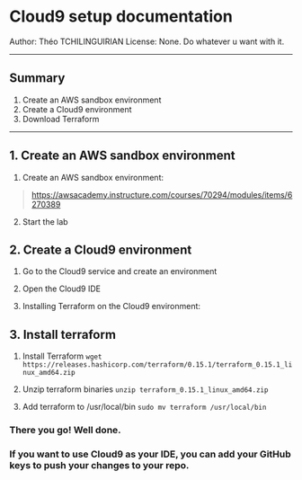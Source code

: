 # Cloud9 setup documentation
Author: Théo TCHILINGUIRIAN
License: None. Do whatever u want with it.

---

## Summary

1. Create an AWS sandbox environment
2. Create a Cloud9 environment
3. Download Terraform

---

## 1. Create an AWS sandbox environment

1. Create an AWS sandbox environment:
  > https://awsacademy.instructure.com/courses/70294/modules/items/6270389

2. Start the lab


## 2. Create a Cloud9 environment

1. Go to the Cloud9 service and create an environment

2. Open the Cloud9 IDE

3. Installing Terraform on the Cloud9 environment:


## 3. Install terraform

1. Install Terraform
  `wget https://releases.hashicorp.com/terraform/0.15.1/terraform_0.15.1_linux_amd64.zip`

2. Unzip terraform binaries
  `unzip terraform_0.15.1_linux_amd64.zip`

3. Add terraform to /usr/local/bin
  `sudo mv terraform /usr/local/bin`


### There you go! Well done.
### If you want to use Cloud9 as your IDE, you can add your GitHub keys to push your changes to your repo.
